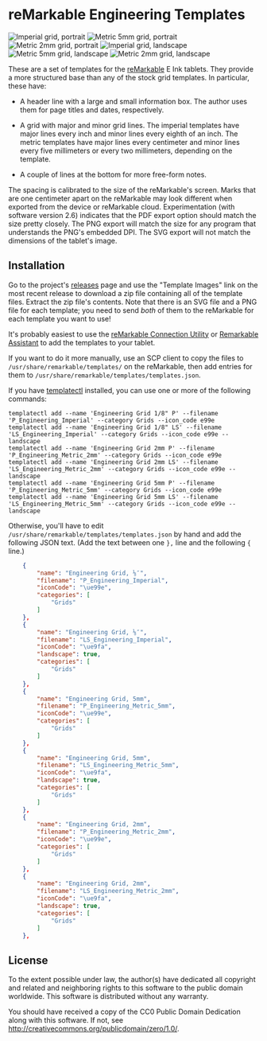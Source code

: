 reMarkable Engineering Templates
================================

![Imperial grid, portrait](https://static.aperiodic.net/remarkable-engineering/P_Engineering_Imperial-thumb.png)
![Metric 5mm grid, portrait](https://static.aperiodic.net/remarkable-engineering/P_Engineering_Metric_5mm-thumb.png)
![Metric 2mm grid, portrait](https://static.aperiodic.net/remarkable-engineering/P_Engineering_Metric_2mm-thumb.png)
![Imperial grid, landscape](https://static.aperiodic.net/remarkable-engineering/LS_Engineering_Imperial-thumb.png)
![Metric 5mm grid, landscape](https://static.aperiodic.net/remarkable-engineering/LS_Engineering_Metric_5mm-thumb.png)
![Metric 2mm grid, landscape](https://static.aperiodic.net/remarkable-engineering/LS_Engineering_Metric_2mm-thumb.png)

These are a set of templates for the [reMarkable][] E Ink tablets.  They
provide a more structured base than any of the stock grid templates.  In
particular, these have:

  [reMarkable]: https://remarkable.com

 * A header line with a large and small information box.  The author uses
   them for page titles and dates, respectively.
   
 * A grid with major and minor grid lines.  The imperial templates have
   major lines every inch and minor lines every eighth of an inch.  The
   metric templates have major lines every centimeter and minor lines
   every five millimeters or every two millimeters, depending on the
   template.
   
 * A couple of lines at the bottom for more free-form notes.
 
The spacing is calibrated to the size of the reMarkable's screen.  Marks
that are one centimeter apart on the reMarkable may look different when
exported from the device or reMarkable cloud.  Experimentation (with
software version 2.6) indicates that the PDF export option should match
the size pretty closely.  The PNG export will match the size for any
program that understands the PNG's embedded DPI.  The SVG export will not
match the dimensions of the tablet's image.


Installation
------------

Go to the project's [releases][] page and use the "Template Images" link
on the most recent release to download a zip file containing all of the
template files.  Extract the zip file's contents.  Note that there is an
SVG file and a PNG file for each template; you need to send *both* of them
to the reMarkable for each template you want to use!

  [releases]: https://gitlab.com/asciiphil/remarkable-engineering/-/releases

It's probably easiest to use the [reMarkable Connection Utility][RCU] or
[Remarkable Assistant][RMA] to add the templates to your tablet.

  [RMA]: https://github.com/richeymichael/remarkable-assistant
  [RCU]: http://www.davisr.me/projects/rcu/

If you want to do it more manually, use an SCP client to copy the files to
`/usr/share/remarkable/templates/` on the reMarkable, then add entries for
them to `/usr/share/remarkable/templates/templates.json`.

If you have [templatectl][] installed, you can use one or more of the
following commands:

  [templatectl]: https://github.com/PeterGrace/templatectl

    templatectl add --name 'Engineering Grid 1/8" P' --filename 'P_Engineering_Imperial' --category Grids --icon_code e99e
    templatectl add --name 'Engineering Grid 1/8" LS' --filename 'LS_Engineering_Imperial' --category Grids --icon_code e99e --landscape
    templatectl add --name 'Engineering Grid 2mm P' --filename 'P_Engineering_Metric_2mm' --category Grids --icon_code e99e
    templatectl add --name 'Engineering Grid 2mm LS' --filename 'LS_Engineering_Metric_2mm' --category Grids --icon_code e99e --landscape
    templatectl add --name 'Engineering Grid 5mm P' --filename 'P_Engineering_Metric_5mm' --category Grids --icon_code e99e
    templatectl add --name 'Engineering Grid 5mm LS' --filename 'LS_Engineering_Metric_5mm' --category Grids --icon_code e99e --landscape

Otherwise, you'll have to edit
`/usr/share/remarkable/templates/templates.json` by hand and add the
following JSON text.  (Add the text between one `},` line and the
following `{` line.)

```json
    {
        "name": "Engineering Grid, ⅛″",
        "filename": "P_Engineering_Imperial",
        "iconCode": "\ue99e",
        "categories": [
            "Grids"
        ]
    },
    {
        "name": "Engineering Grid, ⅛″",
        "filename": "LS_Engineering_Imperial",
        "iconCode": "\ue9fa",
        "landscape": true,
        "categories": [
            "Grids"
        ]
    },
    {
        "name": "Engineering Grid, 5mm",
        "filename": "P_Engineering_Metric_5mm",
        "iconCode": "\ue99e",
        "categories": [
            "Grids"
        ]
    },
    {
        "name": "Engineering Grid, 5mm",
        "filename": "LS_Engineering_Metric_5mm",
        "iconCode": "\ue9fa",
        "landscape": true,
        "categories": [
            "Grids"
        ]
    },
    {
        "name": "Engineering Grid, 2mm",
        "filename": "P_Engineering_Metric_2mm",
        "iconCode": "\ue99e",
        "categories": [
            "Grids"
        ]
    },
    {
        "name": "Engineering Grid, 2mm",
        "filename": "LS_Engineering_Metric_2mm",
        "iconCode": "\ue9fa",
        "landscape": true,
        "categories": [
            "Grids"
        ]
    },
```


License
-------

To the extent possible under law, the author(s) have dedicated all
copyright and related and neighboring rights to this software to the
public domain worldwide. This software is distributed without any
warranty.

You should have received a copy of the CC0 Public Domain Dedication along
with this software. If not, see <http://creativecommons.org/publicdomain/zero/1.0/>.
